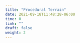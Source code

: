 ```yaml
---
title: "Procedural Terrain"
date: 2021-09-18T11:48:28-06:00
time: 0
link: ""
draft: false
weight: 2
---
```

